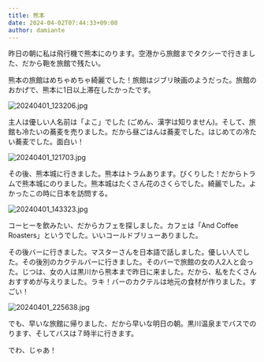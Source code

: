 ```yaml
---
title: 熊本
date: 2024-04-02T07:44:33+09:00
author: damiante
---
```

昨日の朝に私は飛行機で熊本にのります。空港から旅館までタクシーで行きました、だから鞄を旅館で残たい。

熊本の旅館はめちゃめちゃ綺麗でした！旅館はジブリ映画のようだった。旅館のおかげで、熊本に1日以上滞在したかったです。

![20240401_123206.jpg](https://github.com/devhou-se/www-jp/assets/12438044/3b3b71ee-6ed5-4e42-acc3-ae4893245b52)

主人は優しい人名前は「よこ」でした (ごめん、漢字は知りません)。そして、旅館も冷たいの蕎麦を売りました。だから昼ごはんは蕎麦でした。はじめての冷たい蕎麦でした。面白い！

![20240401_121703.jpg](https://github.com/devhou-se/www-jp/assets/12438044/d91482b5-1eae-4271-ba4d-88f7cc3bf299)

その後、熊本城に行きました。熊本はトラムあります。びくりした！だからトラムで熊本城にのりました。熊本城はたくさん花のさくらでした。綺麗でした。よかったこの時に日本を訪問する。

![20240401_143323.jpg](https://github.com/devhou-se/www-jp/assets/12438044/7c224d03-c2c5-491a-90dc-64da7074c9c4)

コーヒーを飲みたい、だからカフェを探しました。カフェは「And Coffee Roasters」というでした。いいコールドブリューありました。

その後バーに行きました。マスターさんを日本語で話しました。優しい人でした。その後別のカクテルバーに行きました。そのバーで旅館の女の人2人と会った。じつは、女の人は黒川から熊本まで昨日に来ました。だから、私をたくさんおすすめが与えりました。ラキ！バーのカクテルは地元の食材が作りました。すごい！

![20240401_225638.jpg](https://github.com/devhou-se/www-jp/assets/12438044/d058b5da-2353-4653-bb82-a7d7bb759f24)

でも、早いな旅館に帰りました、だから早いな明日の朝。黒川温泉までバスでのります、そしてバスは７時半に行きます。

でわ、じゃあ！
